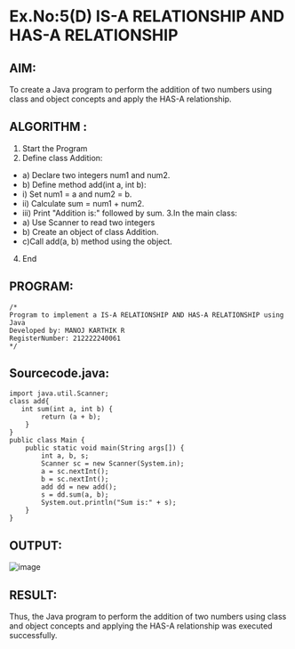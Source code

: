 
# Ex.No:5(D) IS-A RELATIONSHIP AND HAS-A RELATIONSHIP
## AIM:
   To create a Java program to perform the addition of two numbers using class and object concepts and apply the HAS-A relationship.
 
## ALGORITHM :
1.	Start the Program
2.	Define class Addition:
-	a) Declare two integers num1 and num2.
-	b) Define method add(int a, int b):
-	i) Set num1 = a and num2 = b.
-	ii) Calculate sum = num1 + num2.
-	iii) Print "Addition is:" followed by sum.
3.In the main class:
-	a) Use Scanner to read two integers
-	b) Create an object of class Addition.
-	c)Call add(a, b) method using the object.
4.	End

## PROGRAM:
 ```
/*
Program to implement a IS-A RELATIONSHIP AND HAS-A RELATIONSHIP using Java
Developed by: MANOJ KARTHIK R
RegisterNumber: 212222240061
*/
```

## Sourcecode.java:
```
import java.util.Scanner;
class add{
   int sum(int a, int b) {
        return (a + b);
    } 
}
public class Main {
    public static void main(String args[]) {
        int a, b, s;
        Scanner sc = new Scanner(System.in);
        a = sc.nextInt();
        b = sc.nextInt();
        add dd = new add();
        s = dd.sum(a, b);
        System.out.println("Sum is:" + s);
    }
}
```

## OUTPUT:

![image](https://github.com/user-attachments/assets/e687da34-567a-4e59-95b1-d42570de07d3)


## RESULT:
Thus, the Java program to perform the addition of two numbers using class and object concepts and applying the HAS-A relationship was executed successfully.

